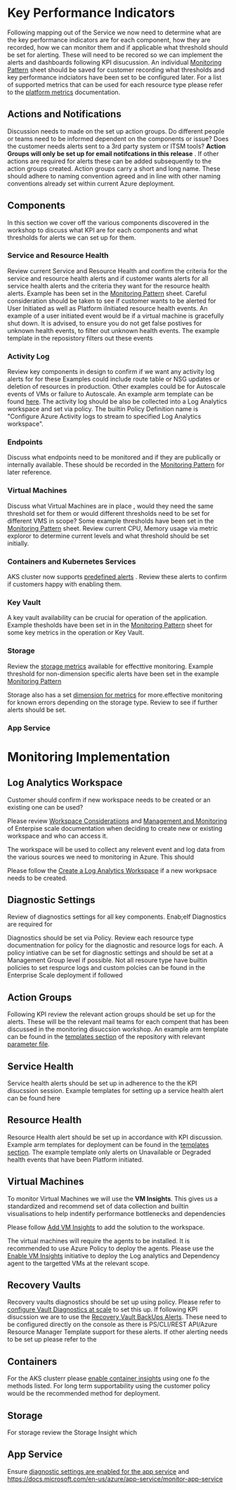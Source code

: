 # Key Performance Indicators

Following mapping out of the Service we now need to determine what are the key performance indicators are for each component, how they are recorded, how we can monitor them and if applicable what threshold should be set for alerting.  These will need to be recored so we can implement the alerts and dashboards following KPI disucussion.  An individual  [Monitoring Pattern](MonitoringPattern\azuremonitoringpattern.xlsx) sheet should be saved for customer recording what thresholds and key performance indciators have been set to be configured later. For a list of supported metrics that can be used for each resource type please refer to the [platform metrics](https://docs.microsoft.com/en-us/azure/azure-monitor/essentials/metrics-supported) documentation.  


## Actions and Notifications

Discussion needs to made on the set up action groups. Do different people or teams need to be informed dependent on the components or issue? Does the customer needs alerts sent to a 3rd party system or ITSM tools? **Action Groups will only be set up for email notifcations in this release** . If other actions are required for alerts these can be added subsequently to the action groups created. Action groups carry a short and long name. These should adhere to naming convention agreed and in line with other naming conventions already set within current Azure deployment. 

## Components

In this section we cover off the various components discovered in the workshop to discuss what KPI are for each components and what thresholds for alerts we can set up for them. 

### Service and Resource Health

Review current Service and Resource Health and confirm the criteria for the service and resource health alerts and if customer wants alerts for all service health alerts and the criteria they want for the resource health alerts. Example has been set in the [Monitoring Pattern](MonitoringPattern\azuremonitoringpattern.xlsx) sheet. Careful consideration should be taken to see if customer wants to be alerted for User Initiated as well as Platform iInitiated resource health events. An example of a user initiated event would be if a virtual machine is gracefully shut down.  It is advised, to ensure you do not get false postives for unknown health events, to filter out unknown health events. The example template in the reposistory filters out these events 

### Activity Log 

Review key components in design to confirm if we want any activity log alerts for for these Examples could include route table or NSG updates or deletion of resources in production. Other examples could be for Autoscale events of VMs or failure to Autoscale.  An example arm template can be found [here](https://github.com/Azure/azure-quickstart-templates/tree/master/demos/monitor-autoscale-failed-alert). The activity log should be also be collected into a Log Analytics workspace and set via policy. The builtin Policy Definition name is "Configure Azure Activity logs to stream to specified Log Analytics workspace". 

### Endpoints

Discuss what endpoints need to be monitored and if they are publically or internally available. These should be recorded in the  [Monitoring Pattern](MonitoringPattern\azuremonitoringpattern.xlsx) for later reference. 

### Virtual Machines

Discuss what Virtual Machines are in place , would they need the same threshold set for them or would different thresholds need to be set for different VMS in scope? Some example thresholds have been set in the [Monitoring Pattern](MonitoringPattern\azuremonitoringpattern.xlsx) sheet.  Review current CPU, Memory usage via metric exploror to determine current levels and what threshold should be set initially. 

### Containers and Kubernetes Services 

AKS cluster now supports [predefined alerts](https://docs.microsoft.com/en-us/azure/azure-monitor/containers/container-insights-metric-alerts) . Review these alerts to confirm if customers happy with enabling them.  

### Key Vault

A key vault availability can be crucial for operation of the application. Example thesholds have been set in in the  [Monitoring Pattern](MonitoringPattern\azuremonitoringpattern.xlsx) sheet for some key metrics in the operation or Key Vault. 

### Storage

Review the [storage metrics](https://docs.microsoft.com/en-us/azure/storage/blobs/monitor-blob-storage-reference#) available for effecttive monitoring. Example threshold for non-dimension specific alerts have been set in the example [Monitoring Pattern](MonitoringPattern\azuremonitoringpattern.xlsx)

Storage also has a set [dimension for metrics](https://docs.microsoft.com/en-us/azure/storage/blobs/monitor-blob-storage-reference#metrics-dimensions) for more.effective monitoring for known errors depending on the storage type. Review to see if further alerts should be set. 

### App Service 







# Monitoring Implementation

## Log Analytics Workspace

Customer should confirm if new workspace needs to be created or an existing one can be used? 

Please review [Workspace Consideratiions](https://docs.microsoft.com/en-us/azure/azure-monitor/logs/design-logs-deployment#important-considerations-for-an-access-control-strategy ) and [Management and Monitoring](https://docs.microsoft.com/en-us/azure/cloud-adoption-framework/ready/enterprise-scale/management-and-monitoring) of Enterpise scale documentation  when deciding to create new or existing workspace and who can access it. 

The workspace will be used to collect any relevent event and log data from the various sources we need to monitoring in Azure. This should 

Please follow the [Create a Log Analytics Workspace](https://docs.microsoft.com/en-us/azure/azure-monitor/logs/quick-create-workspace) if a new workpsace needs to be created.

## Diagnostic Settings

Review of diagnostics settings for all key components. Enab;eIf Diagnostics are required for 

Diagnostics should be set via Policy.  Review each resource type documentnation for policy for the diagnostic and resource logs for each. A policy intiative can be set for diagnostic settings and should be set at a Management Group level if possible. Not all resoure type have builtin policies to set respurce logs and custom polcies can be found in the Enterprise Scale deployment if followed


## Action Groups

Following KPI review the relevant action groups should be set up for the alerts. These will be the relevant mail teams for each compent that has been discussed in the monitoring disuccsion workshop. An example arm template can be found in the [templates section](Templates\ActionGroupTemplate.json) of the repository with relevant [parameter file](Templates\ParameterFiles\ActionGrpParams.json).   

## Service Health

Service health alerts should be set up in adherence to the the KPI disucssion session. Example templates for setting up a service health alert can be found here 

## Resource Health

Resource Health alert should be set up in accordance with KPI discussion. Example arm templates for deployment can be found in the [templates section](Templates\ResourceHealthTemplate.json). The example template only alerts on Unavailable or Degraded health events that have been Platform initiated.  


## Virtual Machines

To monitor Virtual Machines we will use the **VM Insights**. This gives us a standardized and recommend set of data collection and builtin visualisations to help indentify performance bottlenecks and dependencies 

Please follow [Add VM Insights](https://docs.microsoft.com/en-us/azure/azure-monitor/vm/vminsights-configure-workspace?tabs=CLI#add-vminsights-solution-to-workspace) to add the solution to the workspace. 

The virtual machines will require the agents to be installed. It is recommended to use Azure Policy to deploy the agents. Please use the [Enable VM Insights](https://docs.microsoft.com/en-us/azure/azure-monitor/vm/vminsights-enable-policy) initiative to deploy the Log analytics and Dependency agent to the targetted VMs at the relevant scope. 


## Recovery Vaults

Recovery vaults diagnostics should be set up using policy. Please refer to [configure Vault Diagnostics at scale](https://docs.microsoft.com/en-gb/azure/backup/azure-policy-configure-diagnostics) to set this up.  If following KPI disucssion we are to use the [Recovery Vault BackUps Alerts](https://docs.microsoft.com/en-gb/azure/backup/backup-azure-monitoring-built-in-monitor#backup-alerts-in-recovery-services-vault). These need to be configured directly on the console as there is  PS/CLI/REST API/Azure Resource Manager Template support for these alerts. If other alerting needs to be set up please refer to the 


## Containers 

For the AKS clusterr please [enable container insights](https://docs.microsoft.com/en-us/azure/azure-monitor/containers/container-insights-enable-existing-clusters#enable-using-an-azure-resource-manager-template) using one fo the methods listed. For long term supportability using the customer policy would be the recommended method for deployment. 

## Storage

For storage review the Storage Insight which  


## App Service 

Ensure [diagnostic settings are enabled for the app service](https://docs.microsoft.com/en-us/azure/app-service/troubleshoot-diagnostic-logs) and 
https://docs.microsoft.com/en-us/azure/app-service/monitor-app-service















